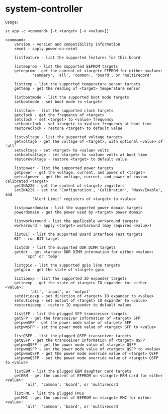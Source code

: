 # system-controller

	Usage:

	sc_app -c <command> [-t <target> [-v <value>]]

	<command> - 
		version - version and compatibility information
		reset - apply power-on-reset

		listfeature - list the supported features for this board

		listeeprom - list the supported EEPROM targets
		geteeprom - get the content of <target> EEPROM for either <value>:
			    'summary', 'all', 'common', 'board', or 'multirecord'

		listtemp - list the supported temperature sensor targets
		gettemp - get the reading of <target> temperature sensor

		listbootmode - list the supported boot mode targets
		setbootmode - set boot mode to <target>

		listclock - list the supported clock targets
		getclock - get the frequency of <target>
		setclock - set <target> to <value> frequency
		setbootclock - set <target> to <value> frequency at boot time
		restoreclock - restore <target> to default value

		listvoltage - list the supported voltage targets
		getvoltage - get the voltage of <target>, with optional <value> of 'all'
		setvoltage - set <target> to <value> volts
		setbootvoltage - set <target> to <value> volts at boot time
		restorevoltage - restore <target> to default value

		listpower - list the supported power targets
		getpower - get the voltage, current, and power of <target>
		getcalpower - get the voltage, current, and power of custom calibrated <target>
		getINA226 - get the content of <target> registers
		setINA226 - set the 'Configuration', 'Calibration', 'Mask/Enable', and
			    'Alert Limit' registers of <target> to <value>

		listpowerdomain - list the supported power domain targets
		powerdomain - get the power used by <target> power domain

		listworkaround - list the applicable workaround targets
		workaround - apply <target> workaround (may requires <value>)

		listBIT - list the supported Board Interface Test targets
		BIT - run BIT target

		listddr - list the supported DDR DIMM targets
		getddr - get <target> DDR DIMM information for either <value>:
			 'spd' or 'temp'

		listgpio - list the supported gpio line targets
		getgpio - get the state of <target> gpio

		listioexp - list the supported IO expander targets
		getioexp - get the state of <target> IO expander for either <value>:
			   'all', 'input', or 'output'
		setdirioexp - set direction of <target> IO expander to <value>
		setoutioexp - set output of <target> IO expander to <value>
		restoreioexp - restore IO expander to default values

		listSFP - list the plugged SFP transceiver targets
		getSFP - get the transceiver information of <target> SFP
		getpwmSFP - get the power mode value of <target> SFP
		setpwmSFP - set the power mode value of <target> SFP to <value>

		listQSFP - list the plugged QSFP transceiver targets
		getQSFP - get the transceiver information of <target> QSFP
		getpwmQSFP - get the power mode value of <target> QSFP
		setpwmQSFP - set the power mode value of <target> QSFP to <value>
		getpwmoQSFP - get the power mode override value of <target> QSFP
		setpwmoQSFP - set the power mode override value of <target> QSFP to <value>

		listEBM - list the plugged EBM daughter card targets
		getEBM - get the content of EEPROM on <target> EBM card for either <value>:
			 'all', 'common', 'board', or 'multirecord'

		listFMC - list the plugged FMCs
		getFMC - get the content of EEPROM on <target> FMC for either <value>:
			 'all', 'common', 'board', or 'multirecord'
